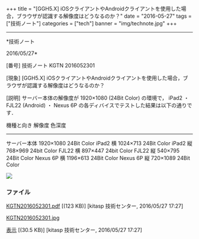 ﻿+++
title = "[GGH5.X] iOSクライアントやAndroidクライアントを使用した場合，ブラウザが認識する解像度はどうなるのか？"
date = "2016-05-27"
tags = ["技術ノート"]
categories = ["tech"]
banner = "img/technote.jpg"
+++

-----------------------------------------------------------------------------------------------------------------------------

*技術ノート

2016/05/27*


[番号]
技術ノート KGTN 2016052301

[現象]
[GGH5.X]
iOSクライアントやAndroidクライアントを使用した場合，ブラウザが認識する解像度はどうなるのか？

[説明]
サーバー本体の解像度が 1920×1080 (24Bit Color) の環境で， iPad2 ・ FJL22
(Android) ・ Nexus 6P の各ディバイスでテストした結果は以下の通りです．

  機種と向き     解像度      色深度
  -------------- ----------- -------------
  サーバー本体   1920×1080   24Bit Color
  iPad2 横       1024×713    24Bit Color
  iPad2 縦       768×969     24bit Color
  FJL22 横       897×447     24bit Color
  FJL22 縦       540×795     24Bit Color
  Nexus 6P 横    1196×613    24Bit Color
  Nexus 6P 縦    720×1089    24Bit Color

![](http://techreport.kitasp.net/attachments/download/2622/KGTN2016052301.jpg)


### ファイル

 
 


[KGTN2016052301.pdf](http://techreport.kitasp.net/attachments/download/2621/KGTN2016052301.pdf)
 [(123 KB)] [kitasp 技術センター, 2016/05/27
17:27]

[KGTN2016052301.jpg](http://techreport.kitasp.net/attachments/download/2622/KGTN2016052301.jpg)

[表示](http://techreport.kitasp.net/attachments/2622/KGTN2016052301.jpg "表示")
 [(30.5 KB)] [kitasp 技術センター, 2016/05/27
17:27]


 


 

